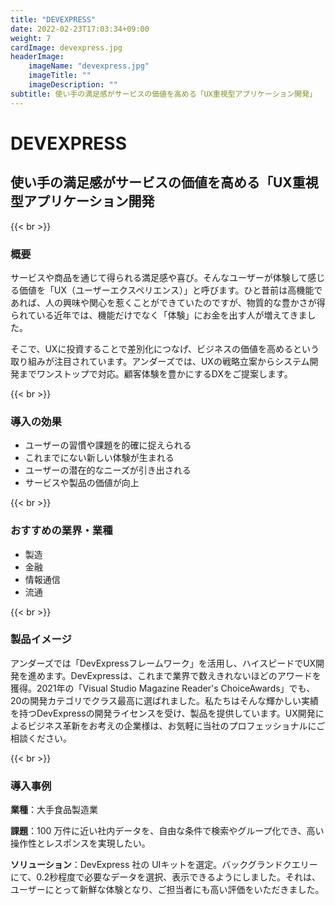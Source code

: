 ```yaml
---
title: "DEVEXPRESS"
date: 2022-02-23T17:03:34+09:00
weight: 7
cardImage: devexpress.jpg
headerImage:
    imageName: "devexpress.jpg"
    imageTitle: ""
    imageDescription: ""
subtitle: 使い手の満足感がサービスの価値を高める「UX重視型アプリケーション開発」
---
```


# DEVEXPRESS

## 使い手の満足感がサービスの価値を高める「UX重視型アプリケーション開発

{{< br >}}

### 概要

サービスや商品を通じて得られる満足感や喜び。そんなユーザーが体験して感じる価値を「UX（ユーザーエクスペリエンス）」と呼びます。ひと昔前は高機能であれば、人の興味や関心を惹くことができていたのですが、物質的な豊かさが得られている近年では、機能だけでなく「体験」にお金を出す人が増えてきました。

そこで、UXに投資することで差別化につなげ、ビジネスの価値を高めるという取り組みが注目されています。アンダーズでは、UXの戦略立案からシステム開発までワンストップで対応。顧客体験を豊かにするDXをご提案します。

{{< br >}}

### 導入の効果

- ユーザーの習慣や課題を的確に捉えられる
- これまでにない新しい体験が生まれる
- ユーザーの潜在的なニーズが引き出される
- サービスや製品の価値が向上

{{< br >}}

### おすすめの業界・業種

- 製造
- 金融
- 情報通信
- 流通

{{< br >}}

### 製品イメージ

アンダーズでは「DevExpressフレームワーク」を活用し、ハイスピードでUX開発を進めます。DevExpressは、これまで業界で数えきれないほどのアワードを獲得。2021年の「Visual Studio Magazine Reader's ChoiceAwards」でも、20の開発カテゴリでクラス最高に選ばれました。私たちはそんな輝かしい実績を持つDevExpressの開発ライセンスを受け、製品を提供しています。UX開発によるビジネス革新をお考えの企業様は、お気軽に当社のプロフェッショナルにご相談ください。

{{< br >}}

### 導入事例

**業種**：大手食品製造業  

**課題**：100 万件に近い社内データを、自由な条件で検索やグループ化でき、高い操作性とレスポンスを実現したい。  

**ソリューション**：DevExpress 社の UIキットを選定。バックグランドクエリーにて、0.2秒程度で必要なデータを選択、表示できるようにしました。それは、ユーザーにとって新鮮な体験となり、ご担当者にも高い評価をいただきました。